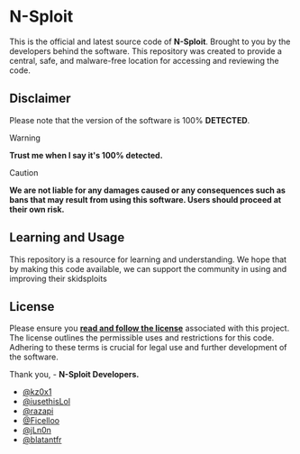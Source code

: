 # N-Sploit

This is the official and latest source code of **N-Sploit**. Brought to you by the developers behind the software. This repository was created to provide a central, safe, and malware-free location for accessing and reviewing the code.

## Disclaimer
Please note that the version of the software is 100% **DETECTED**.

> [!WARNING]  
> **Trust me when I say it's 100% detected.**

> [!CAUTION]
> **We are not liable for any damages caused or any consequences such as bans that may result from using this software. Users should proceed at their own risk.**


## Learning and Usage
This repository is a resource for learning and understanding. We hope that by making this code available, we can support the community in using and improving their skidsploits

## License
Please ensure you **[read and follow the license](/LICENSE.md)** associated with this project. The license outlines the permissible uses and restrictions for this code. Adhering to these terms is crucial for legal use and further development of the software.

Thank you, - **N-Sploit Developers.**
- [@kz0x1](https://github.com/kz0x1)
- [@iusethisLol](https://github.com/iusethisLol)
- [@razapi](https://github.com/razapi)
- [@Ficelloo](https://github.com/Ficelloo)
- [@jLn0n](https://github.com/jLn0n)
- [@blatantfr](https://github.com/blatantfr)
